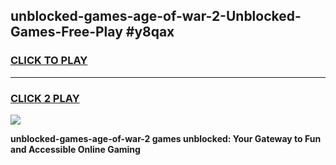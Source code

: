 
## unblocked-games-age-of-war-2-Unblocked-Games-Free-Play #y8qax
<h3>
<a href="https://us.freeplayer.one?title=unblocked-games-age-of-war-2&ref=9M">CLICK TO PLAY</a></h3>
<hr>

<h3>
<a href="https://us.freeplayer.one?title=unblocked-games-age-of-war-2&ref=9M">CLICK 2 PLAY</a>
  
</h3>

<a href="https://us.freeplayer.one?title=unblocked-games-age-of-war-2&ref=9M"><img src="https://clearcache.store/games.png"></a>


**unblocked-games-age-of-war-2 games unblocked: Your Gateway to Fun and Accessible Online Gaming**
